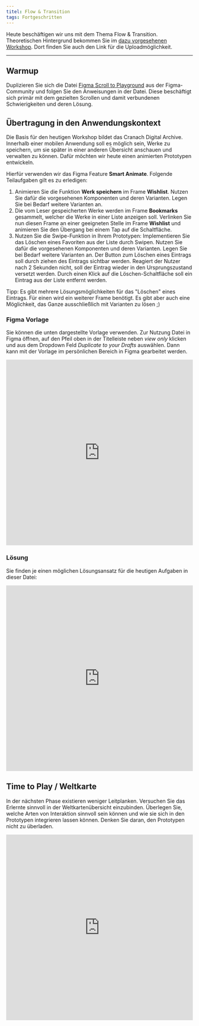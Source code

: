 ```yaml
---
titel: Flow & Transition
tags: Fortgeschritten
---
```


Heute beschäftigen wir uns mit dem Thema Flow & Transition. Theoretischen Hintergrund bekommen Sie im [dazu vorgesehenen Workshop](/mi-bachelor-screendesign/lehrveranstaltungen/100-workshop-flow-and-transition/). Dort finden Sie auch den Link für die Uploadmöglichkeit.

---

## Warmup 

Duplizieren Sie sich die Datei [Figma Scroll to Playground](https://www.figma.com/community/file/918189250907220365) aus der Figma-Community und folgen Sie den Anweisungen in der Datei. Diese beschäftigt sich primär mit dem gezielten Scrollen und damit verbundenen Schwierigkeiten und deren Lösung.


## Übertragung in den Anwendungskontext

Die Basis für den heutigen Workshop bildet das Cranach Digital Archive. Innerhalb einer mobilen Anwendung soll es möglich sein, Werke zu speichern, um sie später in einer anderen Übersicht anschauen und verwalten zu können. Dafür möchten wir heute einen animierten Prototypen entwickeln.

Hierfür verwenden wir das Figma Feature **Smart Animate**. Folgende Teilaufgaben gilt es zu erledigen: 
1. Animieren Sie die Funktion **Werk speichern** im Frame **Wishlist**. Nutzen Sie dafür die vorgesehenen Komponenten und deren Varianten. Legen Sie bei Bedarf weitere Varianten an. 
2. Die vom Leser gespeicherten Werke werden im Frame **Bookmarks** gesammelt, welcher die Werke in einer Liste anzeigen soll. Verlinken Sie nun diesen Frame an einer geeigneten Stelle im Frame **Wishlist** und animieren Sie den Übergang bei einem Tap auf die Schaltfläche.
3. Nutzen Sie die Swipe-Funktion in Ihrem Prototypen: Implementieren Sie das Löschen eines Favoriten aus der Liste durch Swipen. Nutzen Sie dafür die vorgesehenen Komponenten und deren Varianten. Legen Sie bei Bedarf weitere Varianten an. Der Button zum Löschen eines Eintrags soll durch ziehen des Eintrags sichtbar werden. Reagiert der Nutzer nach 2 Sekunden nicht, soll der Eintrag wieder in den Ursprungszustand versetzt werden. Durch einen Klick auf die Löschen-Schaltfläche soll ein Eintrag aus der Liste entfernt werden.

Tipp: Es gibt mehrere Lösungsmöglichkeiten für das "Löschen" eines Eintrags. Für einen wird ein weiterer Frame benötigt. Es gibt aber auch eine Möglichkeit, das Ganze ausschließlich mit Varianten zu lösen ;)

### Figma Vorlage

Sie können die unten dargestellte Vorlage verwenden. Zur Nutzung Datei in Figma öffnen, auf den Pfeil oben in der Titelleiste neben *view only* klicken und aus dem Dropdown Feld *Duplicate to your Drafts* auswählen. Dann kann mit der Vorlage im persönlichen Bereich in Figma gearbeitet werden.

<iframe style="border: none; width: 100%; max-height:90vh" height="500" src="https://www.figma.com/embed?embed_host=share&url=https%3A%2F%2Fwww.figma.com%2Ffile%2FgSqqyqiUbu5Sw0aDUly8MP%2FCranach-List-Elements%3Fnode-id%3D0%253A1%26t%3DEhnbDOT7VdJXrSLr-1" allowfullscreen></iframe>

### Lösung

Sie finden je einen möglichen Lösungsansatz für die heutigen Aufgaben in dieser Datei:

<iframe style="border: none; width: 100%; max-height:90vh" height="500" src="https://www.figma.com/embed?embed_host=share&url=https%3A%2F%2Fwww.figma.com%2Ffile%2FAJUSQJpScFHEoK3kyVcm0G%2FV-and-V-List-Elements-Solution" allowfullscreen></iframe>

## Time to Play / Weltkarte

In der nächsten Phase existieren weniger Leitplanken. Versuchen Sie das Erlernte sinnvoll in der Weltkartenübersicht einzubinden. Überlegen Sie, welche Arten von Interaktion sinnvoll sein können und wie sie sich in den Prototypen integrieren lassen können. Denken Sie daran, den Prototypen nicht zu überladen. 

<iframe style="border: none; width: 100%; max-height:90vh" height="500" src="https://www.figma.com/embed?embed_host=share&url=https%3A%2F%2Fwww.figma.com%2Ffile%2FMhV4VPN9tqOjhthKiD1HrZ%2Flayouts-fuer-verschiedene-endgeraete-cda-meisterwerke%3Fnode-id%3D16857%253A3161%26t%3DrzjBuzjxUChbN70A-1" allowfullscreen></iframe>
